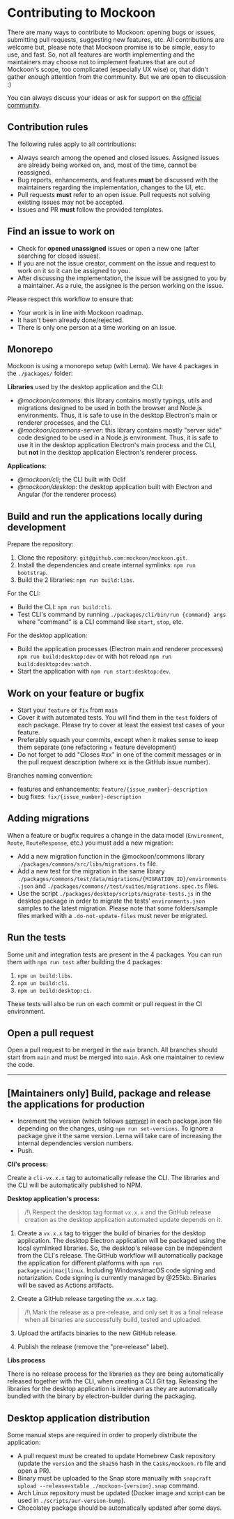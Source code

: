 # Contributing to Mockoon

There are many ways to contribute to Mockoon: opening bugs or issues, submitting pull requests, suggesting new features, etc. All contributions are welcome but, please note that Mockoon promise is to be simple, easy to use, and fast. So, not all features are worth implementing and the maintainers may choose not to implement features that are out of Mockoon's scope, too complicated (especially UX wise) or, that didn't gather enough attention from the community. But we are open to discussion :)

You can always discuss your ideas or ask for support on the [official community](https://github.com/mockoon/mockoon/discussions).

## Contribution rules

The following rules apply to all contributions:

- Always search among the opened and closed issues. Assigned issues are already being worked on, and, most of the time, cannot be reassigned.
- Bug reports, enhancements, and features **must** be discussed with the maintainers regarding the implementation, changes to the UI, etc.
- Pull requests **must** refer to an open issue. Pull requests not solving existing issues may not be accepted.
- Issues and PR **must** follow the provided templates.

## Find an issue to work on

- Check for **opened unassigned** issues or open a new one (after searching for closed issues).
- If you are not the issue creator, comment on the issue and request to work on it so it can be assigned to you.
- After discussing the implementation, the issue will be assigned to you by a maintainer. As a rule, the assignee is the person working on the issue.

Please respect this workflow to ensure that:

- Your work is in line with Mockoon roadmap.
- It hasn't been already done/rejected.
- There is only one person at a time working on an issue.

## Monorepo

Mockoon is using a monorepo setup (with Lerna). We have 4 packages in the `./packages/` folder:

**Libraries** used by the desktop application and the CLI:

- _@mockoon/commons_: this library contains mostly typings, utils and migrations designed to be used in both the browser and Node.js environments. Thus, it is safe to use in the desktop Electron's main or renderer processes, and the CLI.
- _@mockoon/commons-server_: this library contains mostly "server side" code designed to be used in a Node.js environment. Thus, it is safe to use it in the desktop application Electron's main process and the CLI, but **not** in the desktop application Electron's renderer process.

**Applications**:

- _@mockoon/cli_; the CLI built with Oclif
- _@mockoon/desktop_: the desktop application built with Electron and Angular (for the renderer process)

## Build and run the applications locally during development

Prepare the repository:

1. Clone the repository: `git@github.com:mockoon/mockoon.git`.
2. Install the dependencies and create internal symlinks: `npm run bootstrap`.
3. Build the 2 libraries: `npm run build:libs`.

For the CLI:

- Build the CLI: `npm run build:cli`.
- Test CLI's command by running `./packages/cli/bin/run {command} args` where "command" is a CLI command like `start`, `stop`, etc.

For the desktop application:

- Build the application processes (Electron main and renderer processes) `npm run build:desktop:dev` or with hot reload `npm run build:desktop:dev:watch`.
- Start the application with `npm run start:desktop:dev`.

## Work on your feature or bugfix

- Start your `feature` or `fix` from `main`
- Cover it with automated tests. You will find them in the `test` folders of each package. Please try to cover at least the easiest test cases of your feature.
- Preferably squash your commits, except when it makes sense to keep them separate (one refactoring + feature development)
- Do not forget to add "Closes #xx" in one of the commit messages or in the pull request description (where xx is the GitHub issue number).

Branches naming convention:

- features and enhancements: `feature/{issue_number}-description`
- bug fixes: `fix/{issue_number}-description`

## Adding migrations

When a feature or bugfix requires a change in the data model (`Environment`, `Route`, `RouteResponse`, etc.) you must add a new migration:

- Add a new migration function in the @mockoon/commons library `./packages/commons/src/libs/migrations.ts` file.
- Add a new test for the migration in the same library `./packages/commons/test/data/migrations/{MIGRATION_ID}/environments.json` and `./packages/commons//test/suites/migrations.spec.ts` files.
- Use the script `./packages/desktop/scripts/migrate-tests.js` in the desktop package in order to migrate the tests' `environments.json` samples to the latest migration. Please note that some folders/sample files marked with a `.do-not-update-files` must never be migrated.

## Run the tests

Some unit and integration tests are present in the 4 packages. You can run them with `npm run test` after building the 4 packages:

1. `npm un build:libs`.
2. `npm un build:cli`.
3. `npm un build:desktop:ci`.

These tests will also be run on each commit or pull request in the CI environment.

## Open a pull request

Open a pull request to be merged in the `main` branch. All branches should start from `main` and must be merged into `main`. Ask one maintainer to review the code.

---

## **[Maintainers only]** Build, package and release the applications for production

- Increment the version (which follows [semver](https://semver.org/)) in each package.json file depending on the changes, using `npm run set-versions`. To ignore a package give it the same version. Lerna will take care of increasing the internal dependencies version numbers.
- Push.

**Cli's process:**

Create a `cli-vx.x.x` tag to automatically release the CLI. The libraries and the CLI will be automatically published to NPM.

**Desktop application's process:**

> /!\\ Respect the desktop tag format `vx.x.x` and the GitHub release creation as the desktop application automated update depends on it.

1. Create a `vx.x.x` tag to trigger the build of binaries for the desktop application.
   The desktop Electron application will be packaged using the local symlinked libraries. So, the desktop's release can be independent from the CLI's release.
   The GitHub workflow will automatically package the application for different platforms with `npm run package:win|mac|linux`. Including Windows/macOS code signing and notarization. Code signing is currently managed by @255kb.
   Binaries will be saved as Actions artifacts.

2. Create a GitHub release targeting the `vx.x.x` tag.

> /!\\ Mark the release as a pre-release, and only set it as a final release when all binaries are successfully build, tested and uploaded.

3. Upload the artifacts binaries to the new GitHub release.

4. Publish the release (remove the "pre-release" label).

**Libs process**

There is no release process for the libraries as they are being automatically released together with the CLI, when creating a CLI Git tag.
Releasing the libraries for the desktop application is irrelevant as they are automatically bundled with the binary by electron-builder during the packaging.

## Desktop application distribution

Some manual steps are required in order to properly distribute the application:

- A pull request must be created to update Homebrew Cask repository (update the `version` and the `sha256` hash in the `Casks/mockoon.rb` file and open a PR).
- Binary must be uploaded to the Snap store manually with `snapcraft upload --release=stable ./mockoon-{version}.snap` command.
- Arch Linux repository must be updated (Docker image and script can be used in `./scripts/aur-version-bump`).
- Chocolatey package should be automatically updated after some days.
